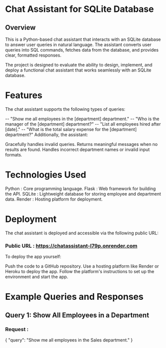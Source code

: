 # Chat Assistant for SQLite Database
## Overview
This is a Python-based chat assistant that interacts with an SQLite database to answer user queries in natural language. The assistant converts user queries into SQL commands, fetches data from the database, and provides clear, formatted responses.

The project is designed to evaluate the ability to design, implement, and deploy a functional chat assistant that works seamlessly with an SQLite database.

# Features
The chat assistant supports the following types of queries:

-- "Show me all employees in the [department] department."
-- "Who is the manager of the [department] department?"
-- "List all employees hired after [date]."
-- "What is the total salary expense for the [department] department?"
Additionally, the assistant:

Gracefully handles invalid queries.
Returns meaningful messages when no results are found.
Handles incorrect department names or invalid input formats.

# Technologies Used
Python : Core programming language.
Flask : Web framework for building the API.
SQLite : Lightweight database for storing employee and department data.
Render : Hosting platform for deployment.

# Deployment
The chat assistant is deployed and accessible via the following public URL:

### Public URL : https://chatassistant-l79p.onrender.com
To deploy the app yourself:

Push the code to a GitHub repository.
Use a hosting platform like Render or Heroku to deploy the app.
Follow the platform's instructions to set up the environment and start the app.

# Example Queries and Responses
## Query 1: Show All Employees in a Department
### Request :

{
  "query": "Show me all employees in the Sales department."
}
